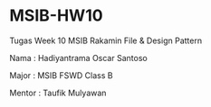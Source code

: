 # MSIB-HW10
Tugas Week 10 MSIB Rakamin File &amp; Design Pattern

Nama : Hadiyantrama Oscar Santoso

Major : MSIB FSWD Class B

Mentor : Taufik Mulyawan
